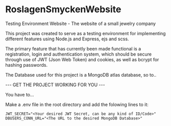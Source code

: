 # RoslagenSmyckenWebsite
Testing Environment Website - The website of a small jewelry company

This project was created to serve as a testing environment for implementing different features using Node.js and Express, ejs and scss. 

The primary feature that has currently been made functional is a registration, login and authentication system, which should be secure through use of JWT (Json Web Token) and cookies, as well as bcrypt for hashing passwords.

The Database used for this project is a MongoDB atlas database, so to..

--- GET THE PROJECT WORKING FOR YOU ---

You have to...

  Make a .env file in the root directory and add the folowing lines to it:
  
    JWT_SECRET="<Your desired JWT Secret, can be any kind of ID/Code>"
    DBUSERS_CONN_URL="<The URL to the desired MongoDB Database>"
    
